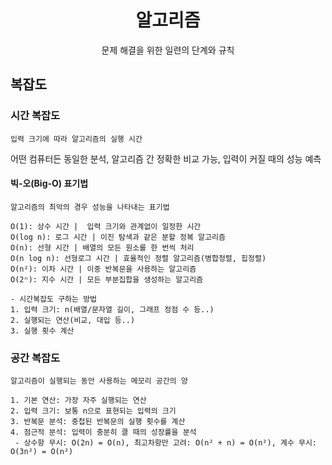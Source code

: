 <div align="center">

# **알고리즘**

문제 해결을 위한 일련의 단계와 규칙

</div>

## 복잡도

### 시간 복잡도

`입력 크기에 따라 알고리즘의 실행 시간`

어떤 컴퓨터든 동일한 분석, 알고리즘 간 정확한 비교 가능, 입력이 커질 때의 성능 예측

#### 빅-오(Big-O) 표기법

`알고리즘의 최악의 경우 성능을 나타내는 표기법`

```
O(1): 상수 시간 |  입력 크기와 관계없이 일정한 시간
O(log n): 로그 시간 | 이진 탐색과 같은 분할 정복 알고리즘
O(n): 선형 시간 | 배열의 모든 원소를 한 번씩 처리
O(n log n): 선형로그 시간 | 효율적인 정렬 알고리즘(병합정렬, 힙정렬)
O(n²): 이차 시간 | 이중 반복문을 사용하는 알고리즘
O(2ⁿ): 지수 시간 | 모든 부분집합을 생성하는 알고리즘

- 시간복잡도 구하는 방법
1. 입력 크기: n(배열/문자열 길이, 그래프 정점 수 등..)
2. 실행되는 연산(비교, 대입 등..)
3. 실행 횟수 계산
```

### 공간 복잡도

`알고리즘이 실행되는 동안 사용하는 메모리 공간의 양`

```
1. 기본 연산: 가장 자주 실행되는 연산
2. 입력 크기: 보통 n으로 표현되는 입력의 크기
3. 반복문 분석: 중첩된 반복문의 실행 횟수를 계산
4. 점근적 분석: 입력이 충분히 클 때의 성장률을 분석
 - 상수항 무시: O(2n) = O(n), 최고차항만 고려: O(n² + n) = O(n²), 계수 무시: O(3n²) = O(n²)
```
